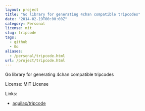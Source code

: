 ```yaml
---
layout: project
title: "Go library for generating 4chan compatible tripcodes"
date: "2014-02-19T00:00:00Z"
category: Personal
license: mit
slug: tripcode
tags:
  - github
  - Go
aliases:
  - /personal/tripcode.html
url: /project/tripcode.html
---
```


Go library for generating 4chan compatible tripcodes

License: MIT License

Links:

* [aquilax/tripcode](https://github.com/aquilax/tripcode)
